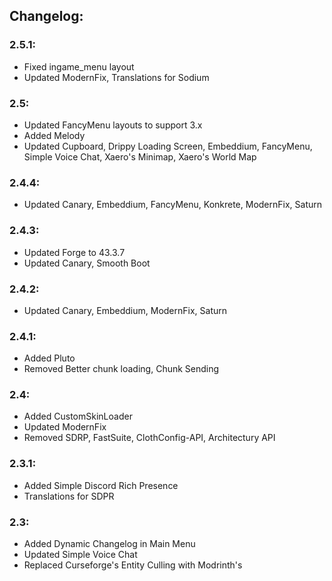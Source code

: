 ## Changelog:

### 2.5.1:
- Fixed ingame_menu layout
- Updated ModernFix, Translations for Sodium

### 2.5:
- Updated FancyMenu layouts to support 3.x
- Added Melody
- Updated Cupboard, Drippy Loading Screen, Embeddium, FancyMenu, Simple Voice Chat, Xaero's Minimap, Xaero's World Map

### 2.4.4:
- Updated Canary, Embeddium, FancyMenu, Konkrete, ModernFix, Saturn

### 2.4.3:
- Updated Forge to 43.3.7
- Updated Canary, Smooth Boot

### 2.4.2:
- Updated Canary, Embeddium, ModernFix, Saturn

### 2.4.1:
- Added Pluto
- Removed Better chunk loading, Chunk Sending

### 2.4:
- Added CustomSkinLoader
- Updated ModernFix
- Removed SDRP, FastSuite, ClothConfig-API, Architectury API

### 2.3.1:
- Added Simple Discord Rich Presence
- Translations for SDPR

### 2.3:
- Added Dynamic Changelog in Main Menu
- Updated Simple Voice Chat
- Replaced Curseforge's Entity Culling with Modrinth's